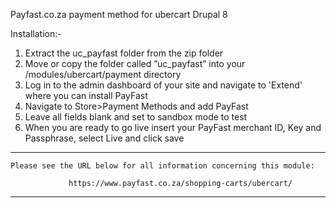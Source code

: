 Payfast.co.za payment method for ubercart Drupal 8

Installation:-
1. Extract the uc_payfast folder from the zip folder
2. Move or copy the folder called ”uc_payfast” into your /modules/ubercart/payment directory
3. Log in to the admin dashboard of your site and navigate to 'Extend' where you can install PayFast
4. Navigate to Store>Payment Methods and add PayFast
5. Leave all fields blank and set to sandbox mode to test
6. When you are ready to go live insert your PayFast merchant ID, Key and Passphrase, select Live and click save

******************************************************************************

    Please see the URL below for all information concerning this module:

                 https://www.payfast.co.za/shopping-carts/ubercart/   	     

******************************************************************************

